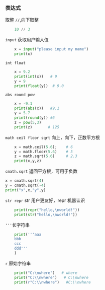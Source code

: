 ### 表达式

取整 `//`,向下取整

```py
    10 // 3
```

`input` 获取用户输入值

```py
    x = input("please input my name")
    print(x)

```

`int float`

```py
    x = 9.2
    print(int(x))   # 9
    y = 9
    print(float(y))  # 9.0

```

`abs round pow`

```py
    x = -9.1
    print(abs(x))   #9.1
    y = 5.7
    print(round(y)) #6
    z = pow(5,3)
    print(z)       # 125

```

`math ceil floor sqrt` 向上，向下，正数平方根

```py
    x = math.ceil(5.6);    # 6
    y = math.floor(5.6)    # 5
    z = math.sqrt(5.6)     # 2.3
    print(x,y,z)
```

`cmath.sqrt` 返回平方根，可用于负数

```py
x = cmath.sqrt(4)
y = cmath.sqrt(-4)
print("x",x,"y",y)

```

`str repr` str 用户更友好，repr 机器认识

```py
    print(repr("hello,\nworld!"))
    print(str("hello,\nworld!"))
```

`'''`长字符串

```py
    print('''aaa
    bbb
    ccc
    ddd'''
    )
```

`r` 原始字符串

```py
    print("C:\nwhere")   # where
    print("C:\\nwhere")   # C:\nwhere
    print(r"C:\\nwhere")   #C:\\nwhere
```
